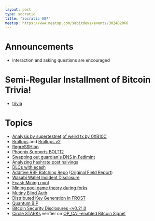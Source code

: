 ```yaml
---
layout: post
type: socratic
title: "Socratic 007"
meetup: https://www.meetup.com/sabitdevs/events/302482066
---
```


# Announcements

- Interaction and asking questions are encouraged

# Semi-Regular Installment of Bitcoin Trivia!

- [trivia](https://x.com/base58btc/status/1814028577387491661?s=46&t=WMmqJ4MdyeBHjVDNEbJ-rg)

# Topics

- [Analysis by supertestnet](https://stacker.news/items/593226) [of weird tx by 0XB10C](https://mempool.space/tx/b10c0000004da5a9d1d9b4ae32e09f0b3e62d21a5cce5428d4ad714fb444eb5d)
- [Brollups](https://brqgoo.medium.com/introducing-brollups-18ec4081f6e7) and [Brollups v2](https://brqgoo.medium.com/introducing-brollup-v2-now-without-the-trusted-setup-fce9c0098177)
- [RegreSSHion](https://blog.qualys.com/vulnerabilities-threat-research/2024/07/01/regresshion-remote-unauthenticated-code-execution-vulnerability-in-openssh-server)
- [Phoenix Supports BOLT12](https://x.com/phoenixwallet/status/1808547081214439494?s=46)
- [Swapping out guardian's DNS in Fedimint](https://github.com/fedimint/fedimint/issues/5482)
- [Analyzing hashrate post halvings](https://stacker.news/items/596736)
- [DLCs with ecash](https://conduition.io/cryptography/ecash-dlc)
- [Additive RBF Batching Repo](https://x.com/CardCoinsCo/status/1812892282653204891) ([Original Field Report](https://bitcoinops.org/en/cardcoins-rbf-batching/))
- [Wasabi Wallet Incident Disclosure](https://github.com/WalletWasabi/WalletWasabi/discussions/13249)
- [Ecash Mining pool](https://delvingbitcoin.org/t/ecash-tides-using-cashu-and-stratum-v2/870)
- [Mining pool game theory during forks](https://b10c.me/blog/014-mining-pool-game-theory-during-forks/)
- [Mutiny Blind Auth](https://blog.mutinywallet.com/blinded-authentication/)
- [Distributed Key Generation in FROST](https://x.com/n1ckler/status/1810408548813213820)
- [Quantum BIP](https://github.com/cryptoquick/bips/blob/p2qrh/bip-p2qrh.mediawiki)
- [Bitcoin Security Disclosures <v0.21.0](https://bitcoincore.org/en/security-advisories/)
- [Circle STARKs](https://eprint.iacr.org/2024/278) verifier on [OP_CAT-enabled Bitcoin Signet](https://x.com/StarkWareLtd/status/1813929304209723700)
